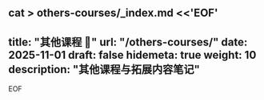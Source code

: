 cat > others-courses/_index.md <<'EOF'
---
title: "其他课程 📘"
url: "/others-courses/"
date: 2025-11-01
draft: false
hidemeta: true
weight: 10
description: "其他课程与拓展内容笔记"
---
EOF
